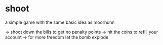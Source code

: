 # shoot
a simple game with the same basic idea as moorhuhn

-> shoot down the bills to get no penalty points
-> hit the coins to refill your account
-> for more freedom let the bomb explode

